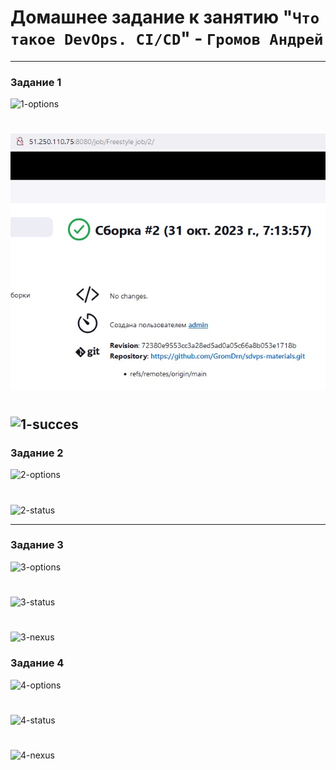 # Домашнее задание к занятию "`Что такое DevOps. CI/CD`" - `Громов Андрей`

---

### Задание 1

![1-options](https://github.com/GromDrn/8-04-hw/tree/main/img/1-opt.jpg)
#
![1-status](https://github.com/GromDrn/8-04-hw/blob/main/img/1-status.jpg)
#
![1-succes](https://github.com/GromDrn/8-04-hw/tree/main/img/1-succes.jpg)
---

### Задание 2

![2-options](https://github.com/GromDrn/8-04-hw/tree/main/img/2-opt.jpg)
#
![2-status](https://github.com/GromDrn/8-04-hw/tree/main/img/2-status.jpg)

---

### Задание 3

![3-options](https://github.com/GromDrn/8-04-hw/tree/main/img/3-opt.jpg)
#
![3-status](https://github.com/GromDrn/8-04-hw/tree/main/img/3-status.jpg)
#
![3-nexus](https://github.com/GromDrn/8-04-hw/tree/main/img/3-nexus.jpg)

### Задание 4

![4-options](https://github.com/GromDrn/8-04-hw/tree/main/img/4-opt.jpg)
#
![4-status](https://github.com/GromDrn/8-04-hw/tree/main/img/4-status.jpg)
#
![4-nexus](https://github.com/GromDrn/8-04-hw/tree/main/img/4-nexus.jpg)